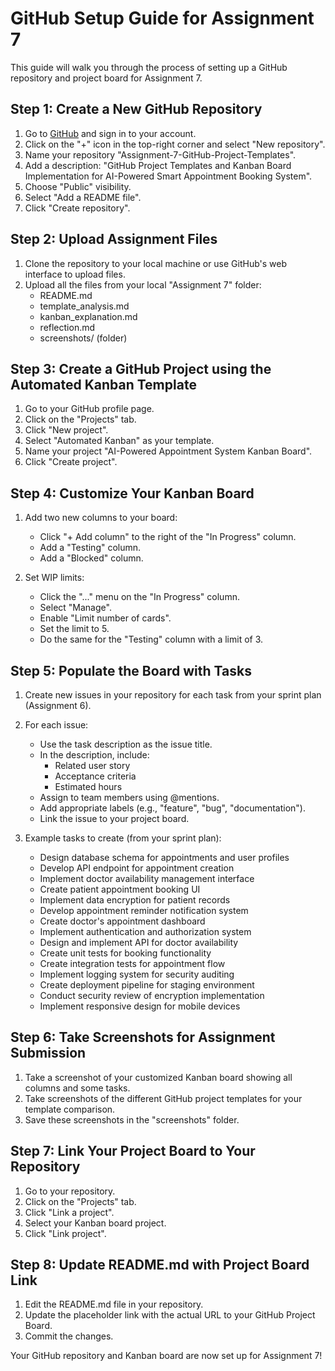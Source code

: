 # GitHub Setup Guide for Assignment 7

This guide will walk you through the process of setting up a GitHub repository and project board for Assignment 7.

## Step 1: Create a New GitHub Repository

1. Go to [GitHub](https://github.com) and sign in to your account.
2. Click on the "+" icon in the top-right corner and select "New repository".
3. Name your repository "Assignment-7-GitHub-Project-Templates".
4. Add a description: "GitHub Project Templates and Kanban Board Implementation for AI-Powered Smart Appointment Booking System".
5. Choose "Public" visibility.
6. Select "Add a README file".
7. Click "Create repository".

## Step 2: Upload Assignment Files

1. Clone the repository to your local machine or use GitHub's web interface to upload files.
2. Upload all the files from your local "Assignment 7" folder:
   - README.md
   - template_analysis.md
   - kanban_explanation.md
   - reflection.md
   - screenshots/ (folder)

## Step 3: Create a GitHub Project using the Automated Kanban Template

1. Go to your GitHub profile page.
2. Click on the "Projects" tab.
3. Click "New project".
4. Select "Automated Kanban" as your template.
5. Name your project "AI-Powered Appointment System Kanban Board".
6. Click "Create project".

## Step 4: Customize Your Kanban Board

1. Add two new columns to your board:
   - Click "+ Add column" to the right of the "In Progress" column.
   - Add a "Testing" column.
   - Add a "Blocked" column.
   
2. Set WIP limits:
   - Click the "..." menu on the "In Progress" column.
   - Select "Manage".
   - Enable "Limit number of cards".
   - Set the limit to 5.
   - Do the same for the "Testing" column with a limit of 3.

## Step 5: Populate the Board with Tasks

1. Create new issues in your repository for each task from your sprint plan (Assignment 6).
2. For each issue:
   - Use the task description as the issue title.
   - In the description, include:
     - Related user story
     - Acceptance criteria
     - Estimated hours
   - Assign to team members using @mentions.
   - Add appropriate labels (e.g., "feature", "bug", "documentation").
   - Link the issue to your project board.

3. Example tasks to create (from your sprint plan):
   - Design database schema for appointments and user profiles
   - Develop API endpoint for appointment creation
   - Implement doctor availability management interface
   - Create patient appointment booking UI
   - Implement data encryption for patient records
   - Develop appointment reminder notification system
   - Create doctor's appointment dashboard
   - Implement authentication and authorization system
   - Design and implement API for doctor availability
   - Create unit tests for booking functionality
   - Create integration tests for appointment flow
   - Implement logging system for security auditing
   - Create deployment pipeline for staging environment
   - Conduct security review of encryption implementation
   - Implement responsive design for mobile devices

## Step 6: Take Screenshots for Assignment Submission

1. Take a screenshot of your customized Kanban board showing all columns and some tasks.
2. Take screenshots of the different GitHub project templates for your template comparison.
3. Save these screenshots in the "screenshots" folder.

## Step 7: Link Your Project Board to Your Repository

1. Go to your repository.
2. Click on the "Projects" tab.
3. Click "Link a project".
4. Select your Kanban board project.
5. Click "Link project".

## Step 8: Update README.md with Project Board Link

1. Edit the README.md file in your repository.
2. Update the placeholder link with the actual URL to your GitHub Project Board.
3. Commit the changes.

Your GitHub repository and Kanban board are now set up for Assignment 7!
